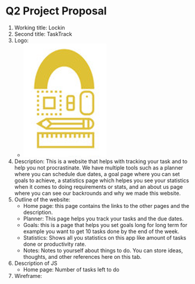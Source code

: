 # Q2 Project Proposal 
1. Working title: Lockin
2. Second title: TaskTrack 
3. Logo:
    * ![logo](Logo.png)
4. Description: 
This is a website that helps with tracking your task and to help you not procrastinate. We have multiple tools such as a planner where you can schedule due dates, a goal page where you can set goals to achieve, a statistics page which helpes you see your statistics when it comes to doing requirements or stats, and an about us page where you can see our backrounds and why we made this website.
5. Outline of the website:
    - Home page: this page contains the links to the other pages and the description.
    - Planner: This page helps you track your tasks and the due dates.
    - Goals: this is a page that helps you set goals long for long term for example you want to get 10 tasks done by the end of the week.
    - Statistics: Shows all you statistics on this app like amount of tasks done or productivity rate.
    - Notes: Notes to yourself about things to do. You can store ideas, thoughts, and other references here on this tab.
6. Description of JS
    * Home page: Number of tasks left to do 
7. Wireframe:

